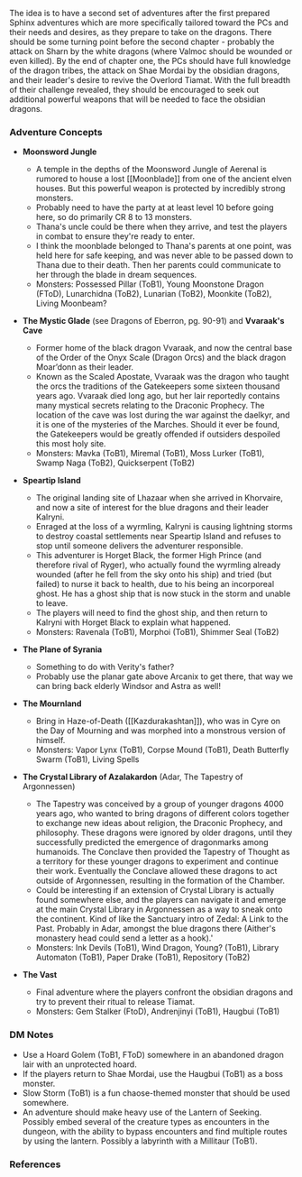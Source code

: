 
The idea is to have a second set of adventures after the first prepared Sphinx adventures which are more specifically tailored toward the PCs and their needs and desires, as they prepare to take on the dragons. There should be some turning point before the second chapter - probably the attack on Sharn by the white dragons (where Valmoc should be wounded or even killed). By the end of chapter one, the PCs should have full knowledge of the dragon tribes, the attack on Shae Mordai by the obsidian dragons, and their leader's desire to revive the Overlord Tiamat. With the full breadth of their challenge revealed, they should be encouraged to seek out additional powerful weapons that will be needed to face the obsidian dragons.

### Adventure Concepts

* **Moonsword Jungle**
	* A temple in the depths of the Moonsword Jungle of Aerenal is rumored to house a lost [[Moonblade]] from one of the ancient elven houses. But this powerful weapon is protected by incredibly strong monsters.
	* Probably need to have the party at at least level 10 before going here, so do primarily CR 8 to 13 monsters.
	* Thana's uncle could be there when they arrive, and test the players in combat to ensure they're ready to enter.
	* I think the moonblade belonged to Thana's parents at one point, was held here for safe keeping, and was never able to be passed down to Thana due to their death. Then her parents could communicate to her through the blade in dream sequences.
	* Monsters: Possessed Pillar (ToB1), Young Moonstone Dragon (FToD), Lunarchidna (ToB2), Lunarian (ToB2), Moonkite (ToB2), Living Moonbeam?

* **The Mystic Glade** (see Dragons of Eberron, pg. 90-91) and **Vvaraak's Cave**
	* Former home of the black dragon Vvaraak, and now the central base of the Order of the Onyx Scale (Dragon Orcs) and the black dragon Moar’donn as their leader.
	* Known as the Scaled Apostate, Vvaraak was the dragon who taught the orcs the traditions of the Gatekeepers some sixteen thousand years ago. Vvaraak died long ago, but her lair reportedly contains many mystical secrets relating to the Draconic Prophecy. The location of the cave was lost during the war against the daelkyr, and it is one of the mysteries of the Marches. Should it ever be found, the Gatekeepers would be greatly offended if outsiders despoiled this most holy site.
	* Monsters: Mavka (ToB1), Miremal (ToB1), Moss Lurker (ToB1), Swamp Naga (ToB2), Quickserpent (ToB2)

* **Speartip Island**
	* The original landing site of Lhazaar when she arrived in Khorvaire, and now a site of interest for the blue dragons and their leader Kalryni.
	* Enraged at the loss of a wyrmling, Kalryni is causing lightning storms to destroy coastal settlements near Speartip Island and refuses to stop until someone delivers the adventurer responsible.
	* This adventurer is Horget Black, the former High Prince (and therefore rival of Ryger), who actually found the wyrmling already wounded (after he fell from the sky onto his ship) and tried (but failed) to nurse it back to health, due to his being an incorporeal ghost. He has a ghost ship that is now stuck in the storm and unable to leave.
	* The players will need to find the ghost ship, and then return to Kalryni with Horget Black to explain what happened.
	* Monsters: Ravenala (ToB1), Morphoi (ToB1), Shimmer Seal (ToB2)

* **The Plane of Syrania**
	* Something to do with Verity's father?
	* Probably use the planar gate above Arcanix to get there, that way we can bring back elderly Windsor and Astra as well!

* **The Mournland**
	* Bring in Haze-of-Death ([[Kazdurakashtan]]), who was in Cyre on the Day of Mourning and was morphed into a monstrous version of himself.
	* Monsters: Vapor Lynx (ToB1), Corpse Mound (ToB1), Death Butterfly Swarm (ToB1), Living Spells

* **The Crystal Library of Azalakardon** (Adar, The Tapestry of Argonnessen)
	* The Tapestry was conceived by a group of younger dragons 4000 years ago, who wanted to bring dragons of different colors together to exchange new ideas about religion, the Draconic Prophecy, and philosophy. These dragons were ignored by older dragons, until they successfully predicted the emergence of dragonmarks among humanoids. The Conclave then provided the Tapestry of Thought as a territory for these younger dragons to experiment and continue their work. Eventually the Conclave allowed these dragons to act outside of Argonnessen, resulting in the formation of the Chamber.
	* Could be interesting if an extension of Crystal Library is actually found somewhere else, and the players can navigate it and emerge at the main Crystal Library in Argonnessen as a way to sneak onto the continent. Kind of like the Sanctuary intro of Zedal: A Link to the Past. Probably in Adar, amongst the blue dragons there (Aither's monastery head could send a letter as a hook).'
	* Monsters: Ink Devils (ToB1), Wind Dragon, Young? (ToB1), Library Automaton (ToB1), Paper Drake (ToB1), Repository (ToB2)

* **The Vast**
	* Final adventure where the players confront the obsidian dragons and try to prevent their ritual to release Tiamat.
	* Monsters: Gem Stalker (FtoD), Andrenjinyi (ToB1), Haugbui (ToB1)

### DM Notes

* Use a Hoard Golem (ToB1, FToD) somewhere in an abandoned dragon lair with an unprotected hoard.
* If the players return to Shae Mordai, use the Haugbui (ToB1) as a boss monster.
* Slow Storm (ToB1) is a fun chaose-themed monster that should be used somewhere.
* An adventure should make heavy use of the Lantern of Seeking. Possibly embed several of the creature types as encounters in the dungeon, with the ability to bypass encounters and find multiple routes by using the lantern. Possibly a labyrinth with a Millitaur (ToB1).

### References


